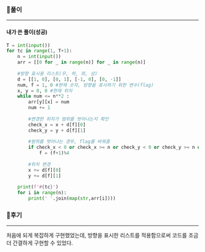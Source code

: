 ### 📌풀이

----

#### 내가 쓴 풀이(성공)

```python
T = int(input())
for tc in range(1, T+1):
    n = int(input())
    arr = [[0 for _ in range(n)] for _ in range(n)]
    
    #방향 표시용 리스트(우, 하, 좌, 상)
    d = [[1, 0], [0, 1], [-1, 0], [0, -1]]
    num, f = 1, 0 #현재 숫자, 방향을 표시하기 위한 변수(flag)
    x, y = 0, 0 #현재 위치
    while num <= n**2 :
        arr[y][x] = num
        num += 1
		
        #변경한 위치가 범위를 벗어나는지 확인
        check_x = x + d[f][0]
        check_y = y + d[f][1]
        
        #범위를 벗어나는 경우, flag를 바꿔줌
        if check_x < 0 or check_x >= n or check_y < 0 or check_y >= n or arr[check_y][check_x]:
            f = (f+1)%4
        
        #위치 변경
        x += d[f][0]
        y += d[f][1]
    
    print(f'#{tc}')
    for i in range(n):
        print(' '.join(map(str,arr[i])))
```







### 📌후기

----

처음에 되게 복잡하게 구현했었는데, 방향을 표시한 리스트를 적용함으로써 코드를 조금 더 간결하게 구현할 수 있었다.